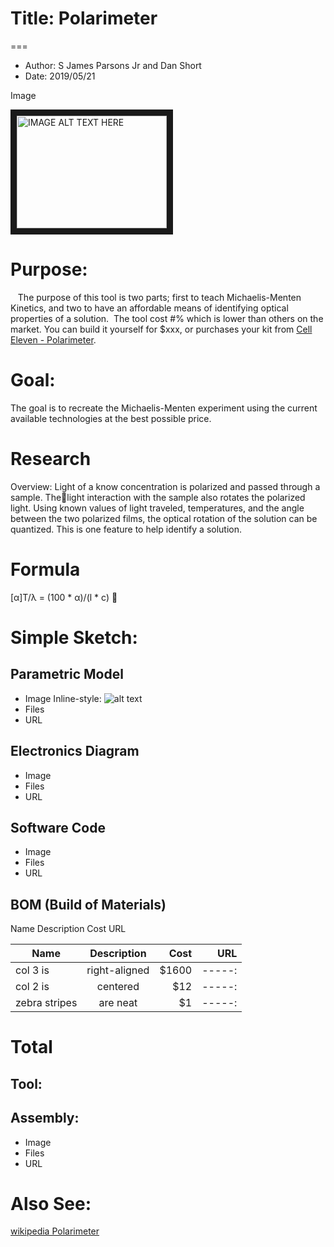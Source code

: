 # Title: Polarimeter
===
* Author: S James Parsons Jr and Dan Short
* Date: 2019/05/21

Image

<a href="http://www.youtube.com/watch?feature=player_embedded&v=YOUTUBE_VIDEO_ID_HERE
" target="_blank"><img src="http://img.youtube.com/vi/YOUTUBE_VIDEO_ID_HERE/0.jpg" 
alt="IMAGE ALT TEXT HERE" width="240" height="180" border="10" /></a>

# Purpose:
    The purpose of this tool is two parts; first to teach Michaelis-Menten Kinetics, and two to have an affordable means of identifying optical properties of a solution.  The tool cost #% which is lower than others on the market.  You can build it yourself for $xxx, or purchases your kit from [Cell Eleven - Polarimeter](https://www.celleleven.com/polarimeter).  

# Goal:
The goal is to recreate the Michaelis-Menten experiment using the current available technologies at the best possible price.

# Research
  Overview:  Light of a know concentration is polarized and passed through a sample.  Thelight interaction with the sample also rotates the polarized light.  Using known values of light traveled, temperatures, and the angle between the two polarized films, the optical rotation of the solution can be quantized.  This is one feature to help identify a solution.

# Formula
  [α]T/λ = (100 * α)/(l * c)

# Simple Sketch:

## Parametric Model
  - Image Inline-style: ![alt text](https://github.com/Ce11%20Polarimeter%20-%20Bench%20Tool/Image/Polarimeter.png "Polarimeter")
  - Files
  - URL

## Electronics Diagram
  - Image
  - Files
  - URL

## Software Code
  - Image
  - Files
  - URL  

## BOM (Build of Materials)
Name Description Cost URL

| Name        | Description           | Cost  | URL |
| ------------- |:-------------:| -----:|-----:|
| col 3 is      | right-aligned | $1600 |-----:|
| col 2 is      | centered      |   $12 |-----:|
| zebra stripes | are neat      |    $1 |-----:|

# Total


## Tool:

## Assembly:
- Image
- Files
- URL






# Also See:

[wikipedia Polarimeter](https://en.wikipedia.org/wiki/Polarimeter)
